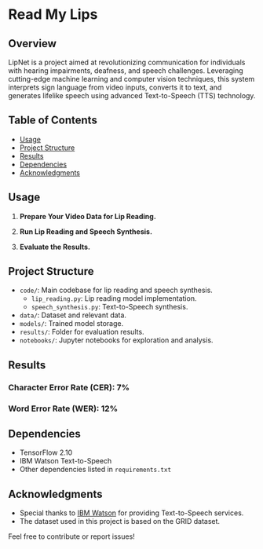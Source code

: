 # Read My Lips

## Overview

LipNet is a project aimed at revolutionizing communication for individuals with hearing impairments, deafness, and speech challenges. Leveraging cutting-edge machine learning and computer vision techniques, this system interprets sign language from video inputs, converts it to text, and generates lifelike speech using advanced Text-to-Speech (TTS) technology.

## Table of Contents

- [Usage](#usage)
- [Project Structure](#project-structure)
- [Results](#results)
- [Dependencies](#dependencies)
- [Acknowledgments](#acknowledgments)

## Usage

1. **Prepare Your Video Data  for Lip Reading.**

2. **Run Lip Reading and Speech Synthesis.**

3. **Evaluate the Results.**

## Project Structure

- `code/`: Main codebase for lip reading and speech synthesis.
  - `lip_reading.py`: Lip reading model implementation.
  - `speech_synthesis.py`: Text-to-Speech synthesis.
- `data/`: Dataset and relevant data.
- `models/`: Trained model storage.
- `results/`: Folder for evaluation results.
- `notebooks/`: Jupyter notebooks for exploration and analysis.

## Results

### Character Error Rate (CER): 7%
### Word Error Rate (WER): 12%

## Dependencies

- TensorFlow 2.10
- IBM Watson Text-to-Speech
- Other dependencies listed in `requirements.txt`

## Acknowledgments

- Special thanks to [IBM Watson](https://www.ibm.com/watson) for providing Text-to-Speech services.
- The dataset used in this project is based on the GRID dataset.

Feel free to contribute or report issues!
